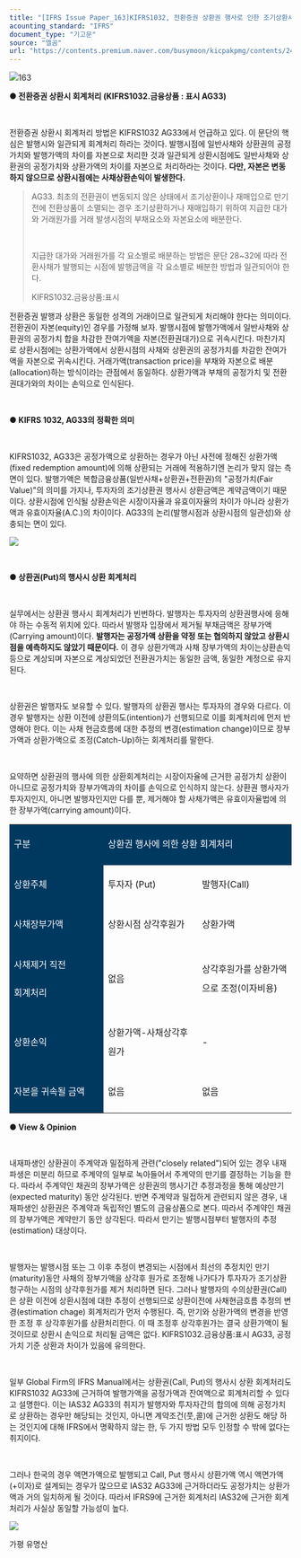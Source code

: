 ```yaml
---
title: "[IFRS Issue Paper_163]KIFRS1032, 전환증권 상환권 행사로 인한 조기상환시 회계처리"
acounting_standard: "IFRS"
document_type: "기고문"
source: "엘곰"
url: "https://contents.premium.naver.com/busymoon/kicpakpmg/contents/240717163503143wm"
---
```

![](https://n2.news.naver.com/l.gif?type=content)163

**● 전환증권 상환시 회계처리 (KIFRS1032.금융상품 : 표시 AG33)**

**​**

전환증권 상환시 회계처리 방법은 KIFRS1032 AG33에서 언급하고 있다. 이 문단의 핵심은 발행시와 일관되게 회계처리 하라는 것이다. 발행시점에 일반사채와 상환권의 공정가치와 발행가액의 차이를 자본으로 처리한 것과 일관되게 상환시점에도 일반사채와 상환권의 공정가치와 상환가액의 차이를 자본으로 처리하라는 것이다. **다만, 자본은 변동하지 않으므로 상환시점에는 사채상환손익이 발생한다.**

> AG33. 최초의 전환권이 변동되지 않은 상태에서 조기상환이나 재매입으로 만기 전에 전환상품이 소멸되는 경우 조기상환하거나 재매입하기 위하여 지급한 대가와 거래원가를 거래 발생시점의 부채요소와 자본요소에 배분한다.
> 
> ​
> 
> 지급한 대가와 거래원가를 각 요소별로 배분하는 방법은 문단 28~32에 따라 전환사채가 발행되는 시점에 발행금액을 각 요소별로 배분한 방법과 일관되어야 한다.
> 
> KIFRS1032.금융상품:표시

전환증권 발행과 상환은 동일한 성격의 거래이므로 일관되게 처리해야 한다는 의미이다. 전환권이 자본(equity)인 경우를 가정해 보자. 발행시점에 발행가액에서 일반사채와 상환권의 공정가치 합을 차감한 잔여가액을 자본(전환권대가)으로 귀속시킨다. 마찬가지로 상환시점에는 상환가액에서 상환시점의 사채와 상환권의 공정가치를 차감한 잔여가액을 자본으로 귀속시킨다. 거래가액(transaction price)을 부채와 자본으로 배분(allocation)하는 방식이라는 관점에서 동일하다. 상환가액과 부채의 공정가치 및 전환권대가와의 차이는 손익으로 인식된다.

​

**● KIFRS 1032, AG33의 정확한 의미**

​

KIFRS1032, AG33은 공정가액으로 상환하는 경우가 아닌 사전에 정해진 상환가액(fixed redemption amount)에 의해 상환되는 거래에 적용하기엔 논리가 맞지 않는 측면이 있다. 발행가액은 복합금융상품(일반사채+상환권+전환권)의 "공정가치(Fair Value)"의 의미를 가지나, 투자자의 조기상환권 행사시 상환금액은 계약금액이기 때문이다. 상환시점에 인식될 상환손익은 시장이자율과 유효이자율의 차이가 아니라 상환가액과 유효이자율(A.C.)의 차이이다. AG33의 논리(발행시점과 상환시점의 일관성)와 상충되는 면이 있다.

![](https://dthumb-phinf.pstatic.net/dthumb?src=%22https://postfiles.pstatic.net/MjAyMzEwMjRfMjYg/MDAxNjk4MTIyNjI1NTUw.uIc2ho-4qPEc-lGyqR16ynd_gnLJBHp7G_7KFn3GSSwg.ktyhNeud4rHLwOfWsgY1QMWadzS_GJlX0YRWZsFbGbAg.PNG.busymoon/image.png?type=w773%22&service=scs&type=w800)

​

**● 상환권(Put)의 행사시 상환 회계처리**

​

실무에서는 상환권 행사시 회계처리가 빈번하다. 발행자는 투자자의 상환권행사에 응해야 하는 수동적 위치에 있다. 따라서 발행자 입장에서 제거될 부채금액은 장부가액(Carrying amount)이다. **발행자는 공정가액 상환을 약정 또는 협의하지 않았고 상환시점을 예측하지도 않았기 때문이다.** 이 경우 상환가액과 사채 장부가액의 차이는상환손익 등으로 계상되며 자본으로 계상되었던 전환권가치는 동일한 금액, 동일한 계정으로 유지된다.

​

상환권은 발행자도 보유할 수 있다. 발행자의 상환권 행사는 투자자의 경우와 다르다. 이 경우 발행자는 상환 이전에 상환의도(intention)가 선행되므로 이를 회계처리에 먼저 반영해야 한다. 이는 사채 현금흐름에 대한 추정의 변경(estimation change)이므로 장부가액과 상환가액으로 조정(Catch-Up)하는 회계처리를 말한다.

​

요약하면 상환권의 행사에 의한 상환회계처리는 시장이자율에 근거한 공정가치 상환이 아니므로 공정가치와 장부가액과의 차이를 손익으로 인식하지 않는다. 상환권 행사자가 투자지인지, 아니면 발행자인지만 다를 뿐, 제거해야 할 사채가액은 유효이자율법에 의한 장부가액(carrying amount)이다.

<table style=""><tbody><tr><td colspan="1" rowspan="1" style="width: 33.33%; height: 43.0px;  background-color: #003960;"><div><p style="line-height:2.1;"><span style="color:#ffffff;">구분</span></p></div></td><td colspan="2" rowspan="1" style="width: 66.67%; height: 43.0px;  background-color: #003960;"><div><p style="line-height:2.1;"><span style="color:#ffffff;">상환권 행사에 의한 상환 회계처리</span></p></div></td></tr><tr><td colspan="1" rowspan="1" style="width: 33.33%; height: 43.0px;  background-color: #003960;"><div><p style="line-height:2.1;"><span style="color:#ffffff;">상환주체</span></p></div></td><td colspan="1" rowspan="1" style="width: 33.33%; height: 43.0px;  "><div><p style="line-height:2.1;"><span style="">투자자 (Put)</span></p></div></td><td colspan="1" rowspan="1" style="width: 33.34%; height: 43.0px;  "><div><p style="line-height:2.1;"><span style="">발행자(Call)</span></p></div></td></tr><tr><td colspan="1" rowspan="1" style="width: 33.33%; height: 21.5px;  background-color: #003960;"><div><p style="line-height:2.1;"><span style="color:#ffffff;">사채장부가액</span></p></div></td><td colspan="1" rowspan="1" style="width: 33.33%; height: 21.5px;  "><div><p style="line-height:2.1;"><span style="">상환시점 상각후원가</span></p></div></td><td colspan="1" rowspan="1" style="width: 33.34%; height: 21.5px;  "><div><p style="line-height:2.1;"><span style="">상환가액</span></p></div></td></tr><tr><td colspan="1" rowspan="1" style="width: 33.33%; height: 10.75px;  background-color: #003960;"><div><p style="line-height:2.1;"><span style="color:#ffffff;">사채제거 직전</span></p></div><div><p style="line-height:2.1;"><span style="color:#ffffff;">회계처리</span></p></div></td><td colspan="1" rowspan="1" style="width: 33.33%; height: 10.75px;  "><div><p style="line-height:2.1;"><span style="">없음</span></p></div></td><td colspan="1" rowspan="1" style="width: 33.34%; height: 10.75px;  "><div><p style="line-height:2.1;"><span style="">상각후원가를 상환가액으로 조정(이자비용)</span></p></div></td></tr><tr><td colspan="1" rowspan="1" style="width: 33.33%; height: 5.38px;  background-color: #003960;"><div><p style="line-height:2.1;"><span style="color:#ffffff;">상환손익</span></p></div></td><td colspan="1" rowspan="1" style="width: 33.33%; height: 5.38px;  "><div><p style="line-height:2.1;"><span style="">상환가액-사채상각후 원가</span></p></div></td><td colspan="1" rowspan="1" style="width: 33.34%; height: 5.38px;  "><div><p style="line-height:2.1;"><span style="">-</span></p></div></td></tr><tr><td colspan="1" rowspan="1" style="width: 33.33%; height: 5.37px;  background-color: #003960;"><div><p style="line-height:2.1;"><span style="color:#ffffff;">자본을 귀속될 금액</span></p></div></td><td colspan="1" rowspan="1" style="width: 33.33%; height: 5.37px;  "><div><p style="line-height:2.1;"><span style="">없음</span></p></div></td><td colspan="1" rowspan="1" style="width: 33.34%; height: 5.37px;  "><div><p style="line-height:2.1;"><span style="">없음</span></p></div></td></tr></tbody></table>

**● View & Opinion**

​

내재파생인 상환권이 주계약과 밀접하게 관련("closely related")되어 있는 경우 내재파생은 미분리 하므로 주계약의 일부로 녹아들어서 주계약의 만기를 결정하는 기능을 한다. 따라서 주계약인 채권의 장부가액은 상환권의 행사기간 추정과정을 통해 예상만기(expected maturity) 동안 상각된다. 반면 주계약과 밀접하게 관련되지 않은 경우, 내재파생인 상환권은 주계약과 독립적인 별도의 금융상품으로 본다. 따라서 주계약인 채권의 장부가액은 계약만기 동안 상각된다. 따라서 만기는 발행시점부터 발행자의 추정(estimation) 대상이다.

​

발행자는 발행시점 또는 그 이후 추정이 변경되는 시점에서 최선의 추정치인 만기(maturity)동안 사채의 장부가액을 상각후 원가로 조정해 나가다가 투자자가 조기상환 청구하는 시점의 상각후원가를 제거 처리하면 된다. 그러나 발행자의 수의상환권(Call)은 상환 이전에 상환시점에 대한 추정이 선행되므로 상환이전에 사채현금흐름 추정의 변경(estimation chage) 회계처리가 먼저 수행된다. 즉, 만기와 상환가액의 변경을 반영한 조정 후 상각후원가를 상환처리한다. 이 때 조정후 상각후원가는 결국 상환가액이 될 것이므로 상환시 손익으로 처리될 금액은 없다. KIFRS1032.금융상품:표시 AG33, 공정가치 기준 상환과 차이가 있음에 유의한다.

​

일부 Global Firm의 IFRS Manual에서는 상환권(Call, Put)의 행사시 상환 회계처리도 KIFRS1032 AG33에 근거하여 발행가액을 공정가액과 잔여액으로 회계처리할 수 있다고 설명한다. 이는 IAS32 AG33의 취지가 발행자와 투자자간의 합의에 의해 공정가치로 상환하는 경우만 해당되는 것인지, 아니면 계약조건(풋,콜)에 근거한 상환도 해당 하는 것인지에 대해 IFRS에서 명확하지 않는 한, 두 가지 방법 모두 인정할 수 밖에 없다는 취지이다.

​

그러나 한국의 경우 액면가액으로 발행되고 Call, Put 행사시 상환가액 역시 액면가액(+이자)로 설계되는 경우가 많으므로 IAS32 AG33에 근거하더라도 공정가치는 상환가액과 거의 일치하게 될 것이다. 따라서 IFRS9에 근거한 회계처리 IAS32에 근거한 회계처리가 사실상 동일할 가능성이 높다.

![](https://dthumb-phinf.pstatic.net/dthumb?src=%22https://postfiles.pstatic.net/MjAyMzEwMjRfNjkg/MDAxNjk4MTI2OTc4ODEw.CJqZ1a388vNR0hsHzGQlPfiLi26JL9GHJ3iQ9lbjxBQg.i9tUN3T_JiXkqA-hmKpPdOKhcRFCCzDYOZ71bVwjCbUg.JPEG.busymoon/292814560_552417159699465_2621008412823960652_n.jpg?type=w773%22&service=scs&type=w800)

가평 유명산

​

​

​
